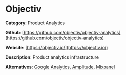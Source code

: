 
# Objectiv

**Category**: Product Analytics

**Github**: [https://github.com/objectiv/objectiv-analytics](https://github.com/objectiv/objectiv-analytics)

**Website**: [https://objectiv.io/](https://objectiv.io/)

**Description**:
Product analytics infrastructure

**Alternatives**: [Google Analytics](https://analytics.google.com/analytics/web/), [Amplitude](https://amplitude.com/), [Mixpanel](https://mixpanel.com/)
